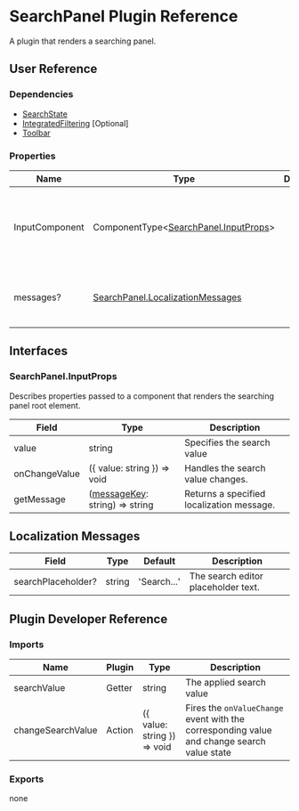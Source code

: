 # SearchPanel Plugin Reference

A plugin that renders a searching panel.

## User Reference

### Dependencies

- [SearchState](search-state.md)
- [IntegratedFiltering](integrated-filtering.md) [Optional]
- [Toolbar](toolbar.md)

### Properties

Name | Type | Default | Description
-----|------|---------|------------
InputComponent | ComponentType&lt;[SearchPanel.InputProps](#searchpanelinputprops)&gt; | | A component that renders the searching panel input element.
messages? | [SearchPanel.LocalizationMessages](#localization-messages) | | An object that specifies localization messages.

## Interfaces

### SearchPanel.InputProps

Describes properties passed to a component that renders the searching panel root element.

Field | Type | Description
------|------|------------
value | string | Specifies the search value
onChangeValue | ({ value: string }) => void | Handles the search value changes.
getMessage | ([messageKey](#localization-messages): string) => string | Returns a specified localization message.

## Localization Messages

Field | Type | Default | Description
------|------|---------|------------
searchPlaceholder? | string | 'Search...' | The search editor placeholder text.

## Plugin Developer Reference

### Imports

Name | Plugin | Type | Description
-----|--------|------|------------
searchValue | Getter | string | The applied search value
changeSearchValue | Action | ({ value: string }) => void | Fires the `onValueChange` event with the corresponding value and change search value state

### Exports

none
